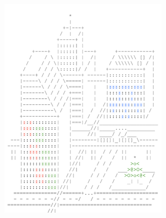 <img align="left" style="float: left;" src="progress.png" width="530px">

<pre>
&nbsp;
&nbsp;
&nbsp;
&nbsp;
&nbsp;
&nbsp;
&nbsp;
&nbsp;
&nbsp;
&nbsp;
&nbsp;
&nbsp;
<a href='day/18'>Day 18: Like a Rogue</a>
<a href='day/17'>Day 17: Two Steps Forward</a>
<a href='day/16'>Day 16: Dragon Checksum</a>
<a href='day/15'>Day 15: Timing is Everything</a>
<a href='day/14'>Day 14: One-Time Pad</a>
<a href='day/13'>Day 13: A Maze of Twisty Little Cubicles</a>
<a href='day/12'>Day 12: Leonardo's Monorail</a>
<a href='day/11'>Day 11: Radioisotope Thermoelectric Generators</a>
<a href='day/10'>Day 10: Balance Bots</a>
<a href='day/9'>Day 9: Explosives in Cyberspace</a>
<a href='day/8'>Day 8: Two-Factor Authentication</a>
<a href='day/7'>Day 7: Internet Protocol Version 7</a>
<a href='day/6'>Day 6: Signals and Noise</a>
<a href='day/5'>Day 5: How About a Nice Game of Chess?</a>
<a href='day/4'>Day 4: Security Through Obscurity</a>
<a href='day/3'>Day 3: Squares With Three Sides</a>
<a href='day/2'>Day 2: Bathroom Security</a>
<a href='day/1'>Day 1: No Time for a Taxicab</a>
&nbsp;
&nbsp;
&nbsp;
&nbsp;
</pre>
